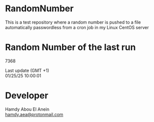# RandomNumber    
This is a test repository where a random number is pushed to a file automatically passwordless from a cron job in my Linux CentOS server    
# Random Number of the last run   
7368
      
Last update (GMT +1)    
01/25/25 10:00:01
# Developer    
Hamdy Abou El Anein   
hamdy.aea@protonmail.com
